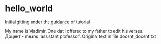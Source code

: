 # hello_world
Initial gitting under the guidance of tutorial

My name is Vladimir. One dat I offered to my father to edit his verses.
Доцент - means 'assistant professor'. Original text in file docent_docent.txt
